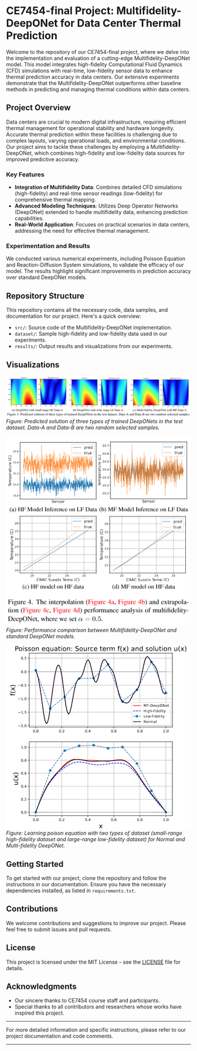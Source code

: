 # CE7454-final Project: Multifidelity-DeepONet for Data Center Thermal Prediction

Welcome to the repository of our CE7454-final project, where we delve into the implementation and evaluation of a cutting-edge Multifidelity-DeepONet model. This model integrates high-fidelity Computational Fluid Dynamics (CFD) simulations with real-time, low-fidelity sensor data to enhance thermal prediction accuracy in data centers. Our extensive experiments demonstrate that the Multifidelity-DeepONet outperforms other baseline methods in predicting and managing thermal conditions within data centers.

## Project Overview

Data centers are crucial to modern digital infrastructure, requiring efficient thermal management for operational stability and hardware longevity. Accurate thermal prediction within these facilities is challenging due to complex layouts, varying operational loads, and environmental conditions. Our project aims to tackle these challenges by employing a Multifidelity-DeepONet, which combines high-fidelity and low-fidelity data sources for improved predictive accuracy.

### Key Features
- **Integration of Multifidelity Data**: Combines detailed CFD simulations (high-fidelity) and real-time sensor readings (low-fidelity) for comprehensive thermal mapping.
- **Advanced Modeling Techniques**: Utilizes Deep Operator Networks (DeepONet) extended to handle multifidelity data, enhancing prediction capabilities.
- **Real-World Application**: Focuses on practical scenarios in data centers, addressing the need for effective thermal management.

### Experimentation and Results
We conducted various numerical experiments, including Poisson Equation and Reaction-Diffusion System simulations, to validate the efficacy of our model. The results highlight significant improvements in prediction accuracy over standard DeepONet models.

## Repository Structure
This repository contains all the necessary code, data samples, and documentation for our project. Here's a quick overview:

- `src/`: Source code of the Multifidelity-DeepONet implementation.
- `dataset/`: Sample high-fidelity and low-fidelity data used in our experiments.
- `results/`: Output results and visualizations from our experiments.

## Visualizations
![Predicted solution of three types of trained DeepONets in the test dataset. Data-A and Data-B are two random selected samples.](results/3diffusion_reaction_don.png)
*Figure: Predicted solution of three types of trained DeepONets in the test dataset. Data-A and Data-B are two random selected samples.*

![The interpolation (Figure 4a, Figure 4b) and extrapola-tion (Figure 4c, Figure 4d) performance analysis of multifidelity-DeepONet, where we set α = 0.5.](results/comparison.png)
*Figure: Performance comparison between Multifidelity-DeepONet and standard DeepONet models.*

![Poisson equation: Source term f(x) and solution u(x)](results/poisson.png)
*Figure: Learning poison equation with two types of dataset (small-range high-fidelity dataset and large-range low-fidelity dataset) for Normal and Multi-fidelity DeepONet.*

## Getting Started
To get started with our project, clone the repository and follow the instructions in our documentation. Ensure you have the necessary dependencies installed, as listed in `requirements.txt`.

## Contributions
We welcome contributions and suggestions to improve our project. Please feel free to submit issues and pull requests.

## License
This project is licensed under the MIT License - see the [LICENSE](LICENSE) file for details.

## Acknowledgments
- Our sincere thanks to CE7454 course staff and participants.
- Special thanks to all contributors and researchers whose works have inspired this project.

---
For more detailed information and specific instructions, please refer to our project documentation and code comments.

---

